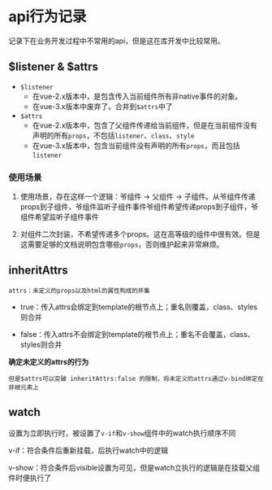 # api行为记录

记录下在业务开发过程中不常用的api，但是这在库开发中比较常用。

## $listener & $attrs

- `$listener`
    - 在vue-2.x版本中，是包含传入当前组件所有非native事件的对象。
    - 在vue-3.x版本中废弃了。合并到`$attrs`中了
- `$attrs`
    - 在vue-2.x版本中，包含了父组件传递给当前组件，但是在当前组件没有声明的所有`props`，不包括`listener`、`class`、`style`
    - 在vue-3.x版本中，包含当前组件没有声明的所有`props`，而且包括`listener`

### 使用场景

1. 使用场景，存在这样一个逻辑：爷组件 -> 父组件 -> 子组件。从爷组件传递props到子组件，爷组件监听子组件事件爷组件希望传递props到子组件，爷组件希望监听子组件事件

2. 对组件二次封装，不希望传递多个props。这在高等级的组件中很有效。但是这需要足够的文档说明包含哪些`props`，否则维护起来非常麻烦。

## inheritAttrs

`attrs：未定义的props以及html的属性构成的并集`

- true：传入attrs会绑定到template的根节点上；重名则覆盖，class、styles则合并

- false：传入attrs不会绑定到template的根节点上；重名不会覆盖，class、styles则合并

**确定未定义的attrs的行为**

`但是$attrs可以突破 inheritAttrs:false 的限制，将未定义的attrs通过v-bind绑定在非根元素上 `

## watch

设置为立即执行时，被设置了`v-if`和`v-show`组件中的watch执行顺序不同

v-if：符合条件后重新挂载，后执行watch中的逻辑

v-show：符合条件后visible设置为可见，但是watch立执行的逻辑是在挂载父组件时便执行了
